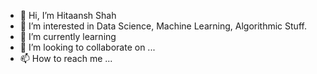 - 👋 Hi, I’m Hitaansh Shah
- 👀 I’m interested in Data Science, Machine Learning, Algorithmic Stuff.
- 🌱 I’m currently learning 
- 💞️ I’m looking to collaborate on ...
- 📫 How to reach me ...

<!---
Hitaansh04/Hitaansh04 is a ✨ special ✨ repository because its `README.md` (this file) appears on your GitHub profile.
You can click the Preview link to take a look at your changes.
--->
